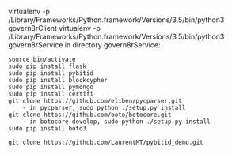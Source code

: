 virtualenv -p /Library/Frameworks/Python.framework/Versions/3.5/bin/python3 govern8rClient
virtualenv -p /Library/Frameworks/Python.framework/Versions/3.5/bin/python3 govern8rService
in directory govern8rService:

	source bin/activate
	sudo pip install flask
	sudo pip install pybitid
	sudo pip install blockcypher
	sudo pip install pymongo
	sudo pip install certifi
	git clone https://github.com/eliben/pycparser.git
		- in pycparser, sudo python ./setup.py install
	git clone https://github.com/boto/botocore.git
		- in botocore-develop, sudo python ./setup.py install
	sudo pip install boto3

	git clone https://github.com/LaurentMT/pybitid_demo.git